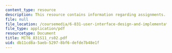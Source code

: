 ```yaml
---
content_type: resource
description: This resource contains information regarding assignments.
file: null
file_location: /coursemedia/6-831-user-interface-design-and-implementation-spring-2011/db11cd8a5aeb52978bf6defde7b48e1f_MIT6_831S11_rs02.pdf
file_type: application/pdf
resourcetype: Document
title: MIT6_831S11_rs02.pdf
uid: db11cd8a-5aeb-5297-8bf6-defde7b48e1f
---
```

